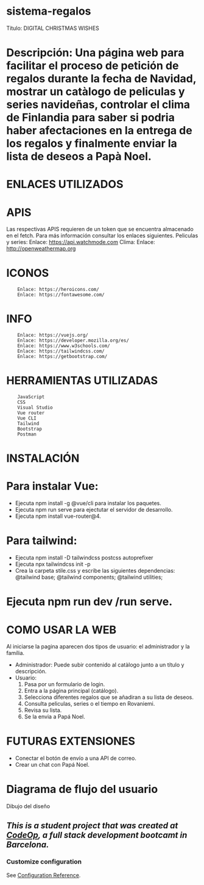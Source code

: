 # sistema-regalos
Título: DIGITAL CHRISTMAS WISHES

# Descripción: Una página web para facilitar el proceso de petición de regalos durante la fecha de Navidad, mostrar un catàlogo de peliculas y series navideñas, controlar el clima de Finlandia para saber si podria haber afectaciones en la entrega de los regalos y finalmente enviar la lista de deseos a Papà Noel.

# ENLACES UTILIZADOS
# APIS
Las respectivas APIS requieren de un token que se encuentra almacenado en el fetch. Para más información consultar los enlaces siguientes. 
    Peliculas y series:
        Enlace: https://api.watchmode.com
    Clima:
        Enlace: http://openweathermap.org
# ICONOS
        Enlace: https://heroicons.com/
        Enlace: https://fontawesome.com/

# INFO
        Enlace: https://vuejs.org/
        Enlace: https://developer.mozilla.org/es/
        Enlace: https://www.w3schools.com/
        Enlace: https://tailwindcss.com/
        Enlace: https://getbootstrap.com/

# HERRAMIENTAS UTILIZADAS
        JavaScript
        CSS
        Visual Studio
        Vue router
        Vue CLI
        Tailwind
        Bootstrap
        Postman

# INSTALACIÓN

# Para instalar Vue:
- Ejecuta npm install -g @vue/cli para instalar los paquetes.
- Ejecuta npm run serve para ejectutar el servidor de desarrollo.
- Ejecuta npm install vue-router@4.
    
# Para tailwind:
- Ejecuta npm install -D tailwindcss postcss autoprefixer
- Ejecuta npx tailwindcss init -p
- Crea la carpeta stile.css y escribe las siguientes            dependencias:      
    @tailwind base;
    @tailwind components;
    @tailwind utilities;
# Ejecuta npm run dev /run serve.

# COMO USAR LA WEB
Al iniciarse la pagina aparecen dos tipos de usuario: el administrador y la família.
- Administrador: Puede subir contenido al catàlogo junto a un título y descripción. 
- Usuario: 
    01. Pasa por un formulario de login.
    02. Entra a la página principal (catálogo).
    03. Selecciona diferentes regalos que se añadiran a su lista de deseos. 
    04. Consulta peliculas, series o el tiempo en Rovaniemi. 
    05. Revisa su lista. 
    06. Se la envia a Papá Noel.

# FUTURAS EXTENSIONES
- Conectar el botón de envío a una API de correo.
- Crear un chat con Papá Noel.

# Diagrama de flujo del usuario
Dibujo del diseño

## _This is a student project that was created at [CodeOp](http://codeop.tech), a full stack development bootcamt in Barcelona._

### Customize configuration
See [Configuration Reference](https://cli.vuejs.org/config/).
